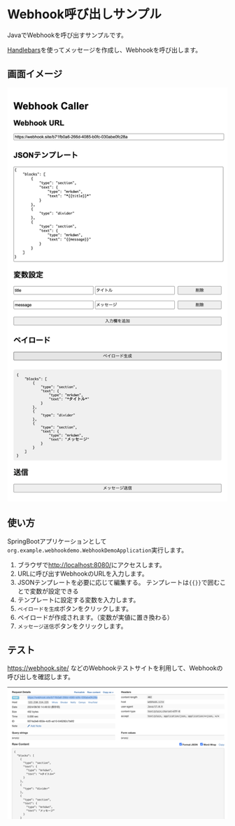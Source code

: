# Webhook呼び出しサンプル

JavaでWebhookを呼び出すサンプルです。

[Handlebars](https://github.com/jknack/handlebars.java)を使ってメッセージを作成し、Webhookを呼び出します。

## 画面イメージ

![画面イメージ](./images/sample.png)

## 使い方

SpringBootアプリケーションとして`org.example.webhookdemo.WebhookDemoApplication`実行します。

1) ブラウザで<http://localhost:8080/>にアクセスします。
2) URLに呼び出すWebhookのURLを入力します。
3) JSONテンプレートを必要に応じて編集する。
   テンプレートは`{{}}`で囲むことで変数が設定できる
4) テンプレートに設定する変数を入力します。
5) `ペイロードを生成`ボタンをクリックします。
6) ペイロードが作成されます。（変数が実値に置き換わる）
7) `メッセージ送信`ボタンをクリックします。

## テスト

<https://webhook.site/> などのWebhookテストサイトを利用して、Webhookの呼び出しを確認します。

![呼び出し](./images/test.png)

